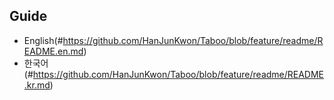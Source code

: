 ## Guide
- English(#https://github.com/HanJunKwon/Taboo/blob/feature/readme/README.en.md)
- 한국어(#https://github.com/HanJunKwon/Taboo/blob/feature/readme/README.kr.md)